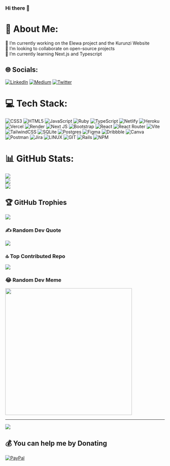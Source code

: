 ### Hi there 👋

# 💫 About Me:
🔭 I’m currently working on the Elewa project and the Kurunzi Website <br>👯 I’m looking to collaborate on open-source projects<br>🌱 I’m currently learning Next.js and Typescript<br>


## 🌐 Socials:
[![LinkedIn](https://img.shields.io/badge/LinkedIn-%230077B5.svg?logo=linkedin&logoColor=white)](https://linkedin.com/in/https://www.linkedin.com/in/sharon-mshekero/) [![Medium](https://img.shields.io/badge/Medium-12100E?logo=medium&logoColor=white)](https://medium.com/@https://medium.com/@sharontokiti) [![Twitter](https://img.shields.io/badge/Twitter-%231DA1F2.svg?logo=Twitter&logoColor=white)](https://twitter.com/https://twitter.com/sharontokiti) 

# 💻 Tech Stack:
![CSS3](https://img.shields.io/badge/css3-%231572B6.svg?style=for-the-badge&logo=css3&logoColor=white) ![HTML5](https://img.shields.io/badge/html5-%23E34F26.svg?style=for-the-badge&logo=html5&logoColor=white) ![JavaScript](https://img.shields.io/badge/javascript-%23323330.svg?style=for-the-badge&logo=javascript&logoColor=%23F7DF1E) ![Ruby](https://img.shields.io/badge/ruby-%23CC342D.svg?style=for-the-badge&logo=ruby&logoColor=white) ![TypeScript](https://img.shields.io/badge/typescript-%23007ACC.svg?style=for-the-badge&logo=typescript&logoColor=white) ![Netlify](https://img.shields.io/badge/netlify-%23000000.svg?style=for-the-badge&logo=netlify&logoColor=#00C7B7) ![Heroku](https://img.shields.io/badge/heroku-%23430098.svg?style=for-the-badge&logo=heroku&logoColor=white) ![Vercel](https://img.shields.io/badge/vercel-%23000000.svg?style=for-the-badge&logo=vercel&logoColor=white) ![Render](https://img.shields.io/badge/Render-%46E3B7.svg?style=for-the-badge&logo=render&logoColor=white) ![Next JS](https://img.shields.io/badge/Next-black?style=for-the-badge&logo=next.js&logoColor=white) ![Bootstrap](https://img.shields.io/badge/bootstrap-%238511FA.svg?style=for-the-badge&logo=bootstrap&logoColor=white) ![React](https://img.shields.io/badge/react-%2320232a.svg?style=for-the-badge&logo=react&logoColor=%2361DAFB) ![React Router](https://img.shields.io/badge/React_Router-CA4245?style=for-the-badge&logo=react-router&logoColor=white) ![Vite](https://img.shields.io/badge/vite-%23646CFF.svg?style=for-the-badge&logo=vite&logoColor=white) ![TailwindCSS](https://img.shields.io/badge/tailwindcss-%2338B2AC.svg?style=for-the-badge&logo=tailwind-css&logoColor=white) ![SQLite](https://img.shields.io/badge/sqlite-%2307405e.svg?style=for-the-badge&logo=sqlite&logoColor=white) ![Postgres](https://img.shields.io/badge/postgres-%23316192.svg?style=for-the-badge&logo=postgresql&logoColor=white) ![Figma](https://img.shields.io/badge/figma-%23F24E1E.svg?style=for-the-badge&logo=figma&logoColor=white) ![Dribbble](https://img.shields.io/badge/Dribbble-EA4C89?style=for-the-badge&logo=dribbble&logoColor=white) ![Canva](https://img.shields.io/badge/Canva-%2300C4CC.svg?style=for-the-badge&logo=Canva&logoColor=white) ![Postman](https://img.shields.io/badge/Postman-FF6C37?style=for-the-badge&logo=postman&logoColor=white) ![Jira](https://img.shields.io/badge/jira-%230A0FFF.svg?style=for-the-badge&logo=jira&logoColor=white) ![LINUX](https://img.shields.io/badge/Linux-FCC624?style=for-the-badge&logo=linux&logoColor=black) ![GIT](https://img.shields.io/badge/Git-fc6d26?style=for-the-badge&logo=git&logoColor=white) ![Rails](https://img.shields.io/badge/rails-%23CC0000.svg?style=for-the-badge&logo=ruby-on-rails&logoColor=white) ![NPM](https://img.shields.io/badge/NPM-%23CB3837.svg?style=for-the-badge&logo=npm&logoColor=white)
# 📊 GitHub Stats:
![](https://github-readme-stats.vercel.app/api?username=mshekerotokiti&theme=dark&hide_border=false&include_all_commits=false&count_private=false)<br/>
![](https://github-readme-streak-stats.herokuapp.com/?user=mshekerotokiti&theme=dark&hide_border=false)<br/>
![](https://github-readme-stats.vercel.app/api/top-langs/?username=mshekerotokiti&theme=dark&hide_border=false&include_all_commits=false&count_private=false&layout=compact)

## 🏆 GitHub Trophies
![](https://github-profile-trophy.vercel.app/?username=mshekerotokiti&theme=radical&no-frame=false&no-bg=true&margin-w=4)

### ✍️ Random Dev Quote
![](https://quotes-github-readme.vercel.app/api?type=horizontal&theme=radical)

### 🔝 Top Contributed Repo
![](https://github-contributor-stats.vercel.app/api?username=mshekerotokiti&limit=5&theme=dark&combine_all_yearly_contributions=true)

### 😂 Random Dev Meme
<img src='https://randommeme-five.vercel.app/' style="height: 400px;"/>

---
[![](https://visitcount.itsvg.in/api?id=mshekerotokiti&icon=0&color=0)](https://visitcount.itsvg.in)

  ## 💰 You can help me by Donating
  [![PayPal](https://img.shields.io/badge/PayPal-00457C?style=for-the-badge&logo=paypal&logoColor=white)](https://paypal.me/sharontokiti@gmail.com) 
